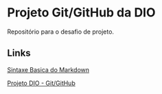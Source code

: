 # Projeto Git/GitHub da DIO
Repositório para o desafio de projeto.

## Links
[Sintaxe Basica do Markdown](https://markdown.net.br/sintaxe-basica/)  

[Projeto DIO - Git/GitHub](https://web.dio.me/project/criando-seu-primeiro-repositorio-no-github-para-compartilhar-seu-progresso/learning/a6e285fa-b9a0-4bc2-8353-7b729dabcf0c?back=/track/take-blip-web-developer)
